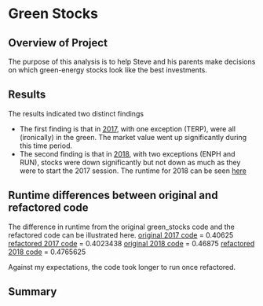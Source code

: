 # Green Stocks

## Overview of Project
The purpose of this analysis is to help Steve and his parents make decisions on which green-energy stocks look like the best investments. 

## Results
The results indicated two distinct findings
- The first finding is that in [2017](resources/2017_table.png), with one exception (TERP), were all (ironically) in the green. The market value went up significantly during this time period. 
- The second finding is that in [2018](resources/2018_table.png), with two exceptions (ENPH and RUN), stocks were down significantly but not down as much as they were to start the 2017 session. The runtime for 2018 can be seen [here](resources/VBA_Challenge_2018.png)

## Runtime differences between original and refactored code
The difference in runtime from the original green_stocks code and the refactored code can be illustrated here.
[original 2017 code](resources/original_2017.png) = 0.40625
[refactored 2017 code](resources/refactored_2017.png) = 0.4023438 
[original 2018 code](resources/refactored_2017.png) = 0.46875
[refactored 2018 code](resources/refactored_2018.png) = 0.4765625

Against my expectations, the code took longer to run once refactored. 

## Summary

